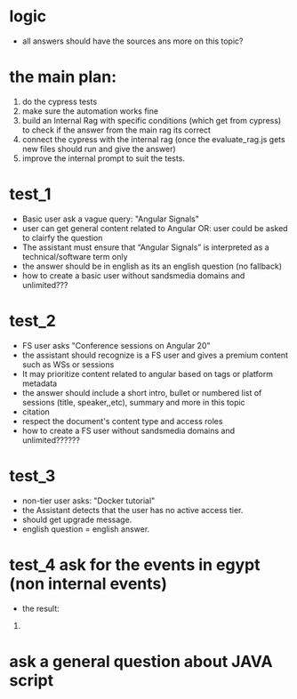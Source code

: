 # logic
- all answers should have the sources ans more on this topic?

# the main plan: 
1. do the cypress tests
2. make sure the automation works fine 
3. build an Internal Rag with specific conditions (which get from cypress) to check if the answer from the main rag its correct
4. connect the cypress with the internal rag (once the evaluate_rag.js gets new files should run and give the answer) 
5. improve the internal prompt to suit the tests. 

# test_1
- Basic user ask a vague query: "Angular Signals"
- user can get general content related to Angular OR: user could be asked to clairfy the question 
- The assistant must ensure that “Angular Signals” is interpreted as a technical/software term only
- the answer should be in english as its an english question (no fallback)
- how to create a basic user without sandsmedia domains and unlimited???

# test_2
- FS user asks "Conference sessions on Angular 20"
- the assistant should recognize is a FS user and gives a premium content such as WSs or sessions
- It may prioritize content related to angular based on tags or platform metadata
- the answer should include a short intro, bullet or numbered list of sessions (title, speaker,,etc), summary and more in this topic
- citation
- respect the document's content type and access roles
- how to create a FS user without sandsmedia domains and unlimited??????

# test_3
- non-tier user asks: "Docker tutorial"
- the Assistant detects that the user has no active access tier. 
- should get upgrade message. 
- english question = english answer. 

# test_4 ask for the events in egypt (non internal events)
- the result: 
1. 

# ask a general question about JAVA script 